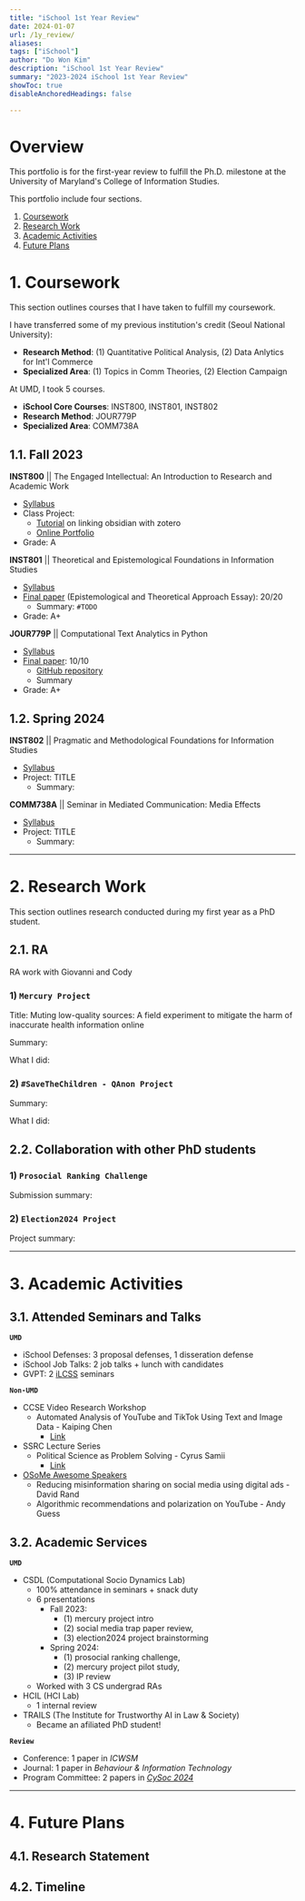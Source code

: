 ```yaml
---
title: "iSchool 1st Year Review" 
date: 2024-01-07
url: /1y_review/
aliases:
tags: ["iSchool"]
author: "Do Won Kim"
description: "iSchool 1st Year Review" 
summary: "2023-2024 iSchool 1st Year Review" 
showToc: true
disableAnchoredHeadings: false

---
```


# Overview
This portfolio is for the first-year review to fulfill the Ph.D. milestone at the University of Maryland's College of Information Studies. 

This portfolio include four sections. 
1. [Coursework](#coursework) 
2. [Research Work](#research-work)
3. [Academic Activities](#academic-activities)
4. [Future Plans](#future-plans)

# 1. Coursework
This section outlines courses that I have taken to fulfill my coursework.

I have transferred some of my previous institution's credit (Seoul National University): 
- **Research Method**: (1) Quantitative Political Analysis, (2) Data Anlytics for Int'l Commerce
- **Specialized Area**: (1) Topics in Comm Theories, (2) Election Campaign

At UMD, I took 5 courses. 
- **iSchool Core Courses**: INST800, INST801, INST802
- **Research Method**: JOUR779P
- **Specialized Area**: COMM738A 

## 1.1. Fall 2023
**INST800** || The Engaged Intellectual: An Introduction to Research and Academic Work 
+ [Syllabus](/INST800_syllabus.pdf)
+ Class Project: 
  + [Tutorial](https://do-won.github.io/blog2/) on linking obsidian with zotero 
  + [Online Portfolio](https://do-won.github.io)
+ Grade: A
 
**INST801** || Theoretical and Epistemological Foundations in Information Studies 
+ [Syllabus](/INST801_syllabus.pdf)
+ [Final paper](https://drive.google.com/file/d/1zI2fLz1GVBVOE-W5d_-GlQmk8tIb6oJ5/view?usp=drive_link) (Epistemological and Theoretical Approach Essay): 20/20
  + Summary: `#TODO`
+ Grade: A+ 

**JOUR779P** || Computational Text Analytics in Python
+ [Syllabus](/JOUR779P_syllabus.pdf)
+ [Final paper](https://drive.google.com/file/d/1-Dh2DCOUcXCCT9VWVgZ6aYXQRwwadWF3/view?usp=drive_link): 10/10
  + [GitHub repository](https://github.com/DO-WON/JOUR779-P)
  + Summary 
+ Grade: A+


## 1.2. Spring 2024
**INST802** || Pragmatic and Methodological Foundations for Information Studies 
+ [Syllabus](/INST802_syllabus.pdf)
+ Project: TITLE
  + Summary: 

**COMM738A** || Seminar in Mediated Communication: Media Effects 
+ [Syllabus](/COMM738A_Syllabus.pdf)
+ Project: TITLE
  + Summary: 

---

# 2. Research Work
This section outlines research conducted during my first year as a PhD student. 


## 2.1. RA 
RA work with Giovanni and Cody 

### 1) **`Mercury Project`** 
Title: Muting low-quality sources: A field experiment to mitigate the harm of inaccurate health information online

Summary: 

What I did: 


### 2) **`#SaveTheChildren - QAnon Project`**

Summary: 

What I did: 

## 2.2. Collaboration with other PhD students

### 1) **`Prosocial Ranking Challenge`**
Submission summary: 


### 2) **`Election2024 Project`**
Project summary: 


---

# 3. Academic Activities

## 3.1. Attended Seminars and Talks

**`UMD`**
- iSchool Defenses: 3 proposal defenses, 1 disseration defense
- iSchool Job Talks: 2 job talks + lunch with candidates
- GVPT: 2 [iLCSS](https://ilcss.umd.edu/) seminars

**`Non-UMD`**
- CCSE Video Research Workshop 
  - Automated Analysis of YouTube and TikTok Using Text and Image Data - Kaiping Chen 
    - [Link](https://cla.purdue.edu/communication/ccse/video-research-workshops/)
- SSRC Lecture Series
  - Political Science as Problem Solving - Cyrus Samii
    - [Link](https://www.ssrc.org/events/political-science-as-problem-solving/)
- [OSoMe Awesome Speakers](https://osome.iu.edu/events/speaker-series)
  - Reducing misinformation sharing on social media using digital ads - David Rand
  - Algorithmic recommendations and polarization on YouTube - Andy Guess

## 3.2. Academic Services
**`UMD`**
- CSDL (Computational Socio Dynamics Lab)
  - 100% attendance in seminars + snack duty
  - 6 presentations
    - Fall 2023: 
      - (1) mercury project intro
      - (2) social media trap paper review, 
      - (3) election2024 project brainstorming
    - Spring 2024: 
      - (1) prosocial ranking challenge, 
      - (2) mercury project pilot study, 
      - (3) IP review
  - Worked with 3 CS undergrad RAs 
- HCIL (HCI Lab) 
  - 1 internal review 
- TRAILS (The Institute for Trustworthy AI in Law & Society)
  - Became an afiliated PhD student! 

**`Review`** 
- Conference: 1 paper in _ICWSM_
- Journal: 1 paper in _Behaviour & Information Technology_
- Program Committee: 2 papers in [_CySoc 2024_](https://cy-soc.github.io/2024/)  


--- 

# 4. Future Plans

## 4.1. Research Statement


## 4.2. Timeline
